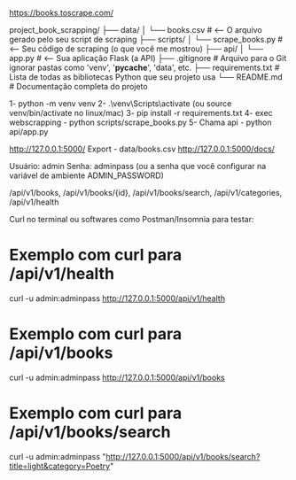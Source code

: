 

https://books.toscrape.com/

project_book_scrapping/
├── data/
│   └── books.csv           # <-- O arquivo gerado pelo seu script de scraping
├── scripts/
│   └── scrape_books.py     # <-- Seu código de scraping (o que você me mostrou)
├── api/
│   └── app.py              # <-- Sua aplicação Flask (a API)
├── .gitignore              # Arquivo para o Git ignorar pastas como 'venv', '__pycache__', 'data', etc.
├── requirements.txt        # Lista de todas as bibliotecas Python que seu projeto usa
└── README.md               # Documentação completa do projeto



1- python -m venv venv
2- .\venv\Scripts\activate (ou source venv/bin/activate no linux/mac)
3- pip install -r requirements.txt
4- exec webscrapping - python scripts/scrape_books.py
5- Chama api - python api/app.py



http://127.0.0.1:5000/
Export - data/books.csv
http://127.0.0.1:5000/docs/


Usuário: admin
Senha: adminpass (ou a senha que você configurar na variável de ambiente ADMIN_PASSWORD)


/api/v1/books, /api/v1/books/{id}, /api/v1/books/search, /api/v1/categories, /api/v1/health



Curl no terminal ou softwares como Postman/Insomnia para testar:
# Exemplo com curl para /api/v1/health
curl -u admin:adminpass http://127.0.0.1:5000/api/v1/health

# Exemplo com curl para /api/v1/books
curl -u admin:adminpass http://127.0.0.1:5000/api/v1/books

# Exemplo com curl para /api/v1/books/search
curl -u admin:adminpass "http://127.0.0.1:5000/api/v1/books/search?title=light&category=Poetry"